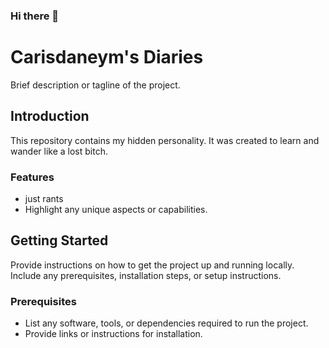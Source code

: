 ### Hi there 👋

<!--
**Carisdaneym/Carisdaneym** is a ✨ _special_ ✨ repository because its `README.md` (this file) appears on your GitHub profile.

Here are some ideas to get you started:

- 🔭 I’m currently working on my personal space where all I need is myself. 
- 🌱 I’m currently learning how to code ...
- 👯 I’m looking to collaborate on ...
- 🤔 I’m looking for help with ...
- 💬 Ask me about ...
- 📫 How to reach me: ...
- 😄 Pronouns: ...
- ⚡ Fun fact: ...
-->
# Carisdaneym's Diaries

Brief description or tagline of the project.

## Introduction

This repository contains my hidden personality. It was created to learn and wander like a lost bitch.

### Features

- just rants
- Highlight any unique aspects or capabilities.

## Getting Started

Provide instructions on how to get the project up and running locally. Include any prerequisites, installation steps, or setup instructions.

### Prerequisites

- List any software, tools, or dependencies required to run the project.
- Provide links or instructions for installation.

